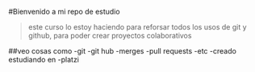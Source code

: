#Bienvenido a mi repo de estudio
>este curso lo estoy haciendo para reforsar todos los usos de git y github, para poder crear proyectos colaborativos

##veo cosas como
-git
-git hub
-merges
-pull requests
-etc
-creado estudiando en -platzi